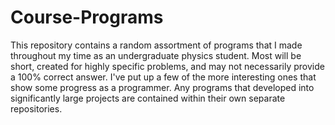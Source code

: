 # Course-Programs
This repository contains a random assortment of programs that I made throughout my time as an undergraduate physics student. Most will be short, created for highly specific problems, and may not necessarily provide a 100% correct answer. I've put up a few of the more interesting ones that show some progress as a programmer. Any programs that developed into significantly large projects are contained within their own separate repositories.
